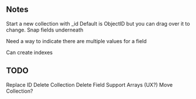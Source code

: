 Notes
--------

Start a new collection with _id
Default is ObjectID but you can drag over it to change.
Snap fields underneath

Need a way to indicate there are multiple values for a field

Can create indexes


TODO
----------

Replace ID
Delete Collection
Delete Field
Support Arrays (UX?)
Move Collection?

